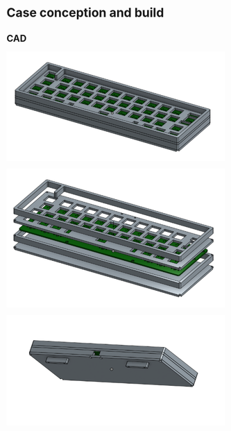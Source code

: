 # Case conception and build

## CAD

![CAD_view](CAD_case_view.png)

![CAD_view](exploded_view_case.png)

![CAD_view](CAD_bottom_view.png)